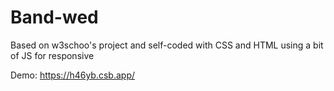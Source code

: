 # Band-wed
Based on w3schoo's project and self-coded with CSS and HTML using a bit of JS for responsive

Demo: https://h46yb.csb.app/
